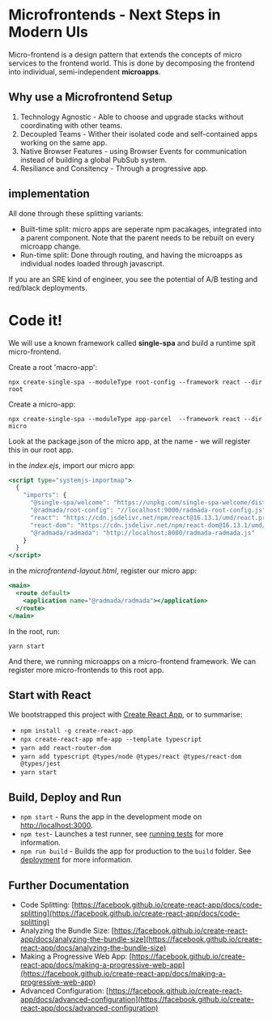 # Microfrontends - Next Steps in Modern UIs

Micro-frontend is a design pattern that extends the concepts of micro services to the frontend world. This is done by decomposing the frontend into individual, semi-independent **microapps**. 

## Why use a Microfrontend Setup

1. Technology Agnostic - Able to choose and upgrade stacks without coordinating with other teams. 
2. Decoupled Teams - Wither their isolated code and self-contained apps working on the same app.
3. Native Browser Features - using Browser Events for communication instead of building a global PubSub system. 
4. Resiliance and Consitency - Through a progressive app.

## implementation

All done through these splitting variants:
- Built-time split: micro apps are seperate npm pacakages, integrated into a parent component. Note that the parent needs to be rebuilt on every microapp change.
- Run-time split: Done through routing, and having the microapps as individual nodes loaded through javascript.

If you are an SRE kind of engineer, you see the potential of A/B testing and red/black deployments.

# Code it!

We will use a known framework called **single-spa** and build a runtime spit micro-frontend.

Create a root 'macro-app':

`npx create-single-spa --moduleType root-config --framework react --dir root`

Create a micro-app:

`npx create-single-spa --moduleType app-parcel  --framework react --dir micro`

Look at the package.json of the micro app, at the name - we will register this in our root app.

in the *index.ejs*, import our micro app:

```jsx
<script type="systemjs-importmap">
  {
    "imports": {
      "@single-spa/welcome": "https://unpkg.com/single-spa-welcome/dist/single-spa-welcome.js",
      "@radmada/root-config": "//localhost:9000/radmada-root-config.js",
      "react": "https://cdn.jsdelivr.net/npm/react@16.13.1/umd/react.production.min.js",
      "react-dom": "https://cdn.jsdelivr.net/npm/react-dom@16.13.1/umd/react-dom.production.min.js",
      "@radmada/radmada": "http://localhost:8080/radmada-radmada.js"
    }
  }
</script>
```

in the *microfrontend-layout.html*, register our micro app:
```jsx
<main>
  <route default>
    <application name="@radmada/radmada"></application>
  </route>
</main>
```

In the root, run:

`yarn start`

And there, we running microapps on a micro-frontend framework. We can register more micro-frontends to this root app.

## Start with React

We bootstrapped this project with [Create React App](https://github.com/facebook/create-react-app), or to summarise:

- `npm install -g create-react-app`
- `npx create-react-app mfe-app --template typescript`
- `yarn add react-router-dom`
- `yarn add typescript @types/node @types/react @types/react-dom @types/jest`
- `yarn start`

## Build, Deploy and Run

- `npm start` - Runs the app in the development mode on [http://localhost:3000](http://localhost:3000).
- `npm test`- Launches a test runner, see [running tests](https://facebook.github.io/create-react-app/docs/running-tests) for more information.
- `npm run build` - Builds the app for production to the `build` folder. See [deployment](https://facebook.github.io/create-react-app/docs/deployment) for more information.

## Further Documentation

- Code Splitting: [https://facebook.github.io/create-react-app/docs/code-splitting](https://facebook.github.io/create-react-app/docs/code-splitting)
- Analyzing the Bundle Size: [https://facebook.github.io/create-react-app/docs/analyzing-the-bundle-size](https://facebook.github.io/create-react-app/docs/analyzing-the-bundle-size)
- Making a Progressive Web App: [https://facebook.github.io/create-react-app/docs/making-a-progressive-web-app](https://facebook.github.io/create-react-app/docs/making-a-progressive-web-app)
- Advanced Configuration: [https://facebook.github.io/create-react-app/docs/advanced-configuration](https://facebook.github.io/create-react-app/docs/advanced-configuration)